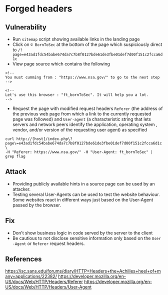 # Forged headers

## Vulnerability 
* Run `sitemap` script showing available links in the landing page
* Click on `© BornToSec` at the bottom of the page which suspiciously direct to 
`/?page=e43ad1fdc54babe674da7c7b8f0127bde61de3fbe01def7d00f151c2fcca6d1c`
* View page source which contains the following
```
<!--
You must cumming from : "https://www.nsa.gov/" to go to the next step
-->

<!--
Let's use this browser : "ft_bornToSec". It will help you a lot.
-->
```
* Request the page with modified request headers `Referer` (the
 address of the previous web page from which a link to the currently requested 
 page was followed) and `User-agent` (a characteristic string that lets
  servers and network peers identify the application, operating system
  , vendor, and/or version of the requesting user agent) as specified
```
curl http://[host]/index.php\?page\=e43ad1fdc54babe674da7c7b8f0127bde61de3fbe01def7d00f151c2fcca6d1c \
-H "Referer: https://www.nsa.gov/" -H "User-Agent: ft_bornToSec" | grep flag
```

## Attack
* Providing publicly available hints in a source page can be used by an
 attacker.
* Testing several User-Agents can be used to test the website behaviour. Some 
websites react in different ways just based on the User-Agent passed by the 
browser.

## Fix
* Don't show business logic in code served by the server to the client
* Be cautious to not disclose sensitive information only based on the `User
-Agent` or `Referer` request headers.

## References
https://isc.sans.edu/forums/diary/HTTP+Headers+the+Achilles+heel+of+many+applications/22382/
https://developer.mozilla.org/en-US/docs/Web/HTTP/Headers/Referer
https://developer.mozilla.org/en-US/docs/Web/HTTP/Headers/User-Agent
